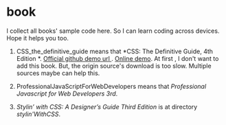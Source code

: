 # book
I collect all books' sample code here. So I can learn coding across devices. Hope it helps you too.
1. CSS_the_definitive_guide means that *CSS: The Definitive Guide, 4th Edition
*. [Official
 github demo url ](https://github.com/meyerweb/csstdg4figs)
 . [Online demo](https://meyerweb.github.io/csstdg4figs/index.html). At first
 , I don't want to add this book. But, the origin source's download is too
  slow. Multiple sources maybe can help this.
   
 
2. ProfessionalJavaScriptForWebDevelopers means that *Professional Javascript
 for Web Developers 3rd*.

3. *Stylin’ with CSS: A Designer’s Guide Third Edition* is at directory
 *stylin'WithCSS*.
